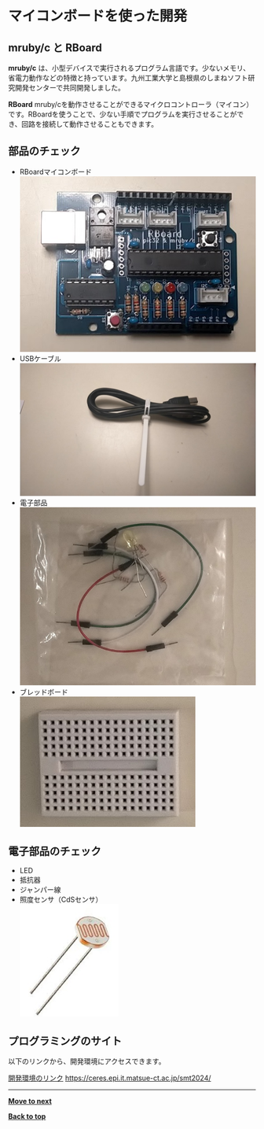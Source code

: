 # マイコンボードを使った開発

## mruby/c と RBoard

**mruby/c** は、小型デバイスで実行されるプログラム言語です。少ないメモリ、省電力動作などの特徴と持っています。九州工業大学と島根県のしまねソフト研究開発センターで共同開発しました。

**RBoard** mruby/cを動作させることができるマイクロコントローラ（マイコン）です。RBoardを使うことで、少ない手順でプログラムを実行させることができ、回路を接続して動作させることもできます。

## 部品のチェック

- RBoardマイコンボード<br>
![RBoard](./images/rboard.jpg)
- USBケーブル<br>
![Cable](./images/cable.jpg)
- 電子部品<br>
![Parts](./images/parts.jpg)
- ブレッドボード<br>
![BreadBoard](./images/breadboard.jpg)

## 電子部品のチェック

- LED
- 抵抗器
- ジャンパー線
- 照度センサ（CdSセンサ）<br>
![CdS Sensor](./images/cds_sensor.jpg)

## プログラミングのサイト

以下のリンクから、開発環境にアクセスできます。

[開発環境のリンク](https://ceres.epi.it.matsue-ct.ac.jp/smt2024/) https://ceres.epi.it.matsue-ct.ac.jp/smt2024/

<hr/>

[**Move to next**](./1st_program.md)

[**Back to top**](./README.md)
